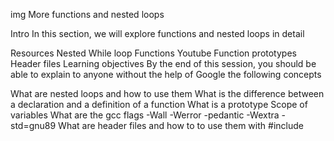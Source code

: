 img
More functions and nested loops

Intro
In this section, we will explore functions and nested loops in detail

Resources
Nested While loop
Functions
Youtube
Function prototypes
Header files
Learning objectives
By the end of this session, you should be able to explain to anyone without the help of Google the following concepts

 What are nested loops and how to use them
 What is the difference between a declaration and a definition of a function
 What is a prototype
 Scope of variables
 What are the gcc flags -Wall -Werror -pedantic -Wextra -std=gnu89
 What are header files and how to to use them with #include
